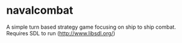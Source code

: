 navalcombat
===========

A simple turn based strategy game focusing on ship to ship combat.
Requires SDL to run (http://www.libsdl.org/)

